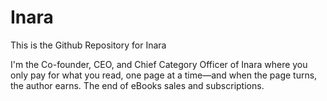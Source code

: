 # Inara

This is the Github Repository for Inara

I'm the Co-founder, CEO, and Chief Category Officer of Inara where you only pay for what you read, one page at a time—and when the page turns, the author earns. The end of eBooks sales and subscriptions. 
